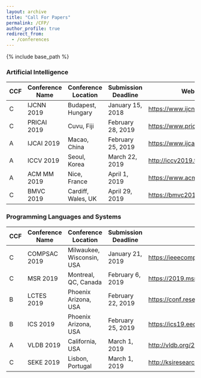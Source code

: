 ```yaml
---
layout: archive
title: "Call For Papers"
permalink: /CFP/
author_profile: true
redirect_from:
  - /conferences
---
```


{% include base_path %}

### Artificial Intelligence

|  CCF | Conference Name | Conference Location | Submission Deadline | Website |
| ------------ | ------------ |  ------------ |  ------------ |  ------------ |
| C | IJCNN 2019 | Budapest, Hungary | January 15, 2018 | <https://www.ijcnn.org/> |
| C | PRICAI 2019 | Cuvu, Fiji | February 28, 2019 | <https://www.pricai.org/2019/> |
| A | IJCAI 2019 | Macao, China | February 25, 2019 | <https://www.ijcai19.org> |
| A | ICCV 2019 | Seoul, Korea | March 22, 2019 | <http://iccv2019.thecvf.com/> |
| A | ACM MM 2019 | Nice, France | April 1, 2019 | <https://www.acmmm.org/2019/> |
| C | BMVC 2019 | Cardiff, Wales, UK | April 29, 2019 | <https://bmvc2019.org> |


### Programming Languages and Systems

|  CCF | Conference Name | Conference Location | Submission Deadline | Website |
| ------------ | ------------ |  ------------ |  ------------ |  ------------ |
| C | COMPSAC 2019 | Milwaukee, Wisconsin, USA | January 21, 2019 | <https://ieeecompsac.computer.org/2019/> |
| C | MSR 2019 | Montreal, QC, Canada | February 6, 2019 | <https://2019.msrconf.org/> |
| B | LCTES 2019 | Phoenix Arizona, USA | February 22, 2019 | <https://conf.researchr.org/home/LCTES-2019> |
| B | ICS 2019 | Phoenix Arizona, USA | February 25, 2019 | <https://ics19.eecis.udel.edu> |
| A | VLDB 2019 | California, USA | March 1, 2019 | <http://vldb.org/2019/> |
| C | SEKE 2019 | Lisbon, Portugal | March 1, 2019 | <http://ksiresearchorg.ipage.com/seke/seke19.html> |
